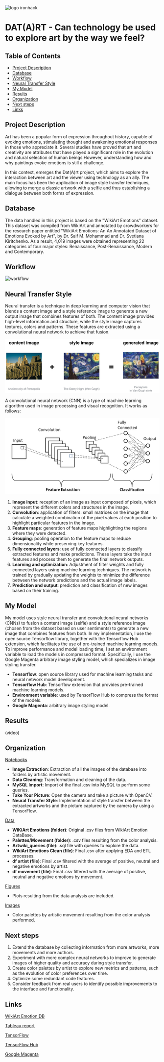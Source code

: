 <img src="https://www.emagister.com/assets/es/logos/centro/id/136150/size/l.jpg" alt="logo ironhack" style="width:150px;height:100px;">

# DAT(A)RT - Can technology be used to explore art by the way we feel?

## Table of Contents

- [Project Description](#project-description)
- [Database](#database)
- [Workflow](#workflow)
- [Neural Transfer Style](#neural-transfer-style)
- [My Model](#my-model)
- [Results](#results)
- [Organization](#organization)
- [Next steps](#conclusions)
- [Links](#links)

## Project Description
Art has been a popular form of expression throughout history, capable of evoking emotions, stimulating thought and awakening emotional responses in those who appreciate it. Several studies have proved that art and creativity are attributes that have played a significant role in the evolution and natural selection of human beings.However, understanding how and why paintings evoke emotions is still a challenge.

In this context, emerges the Dat(A)rt project, which aims to explore the interaction between art and the viewer using technology as an ally. The main focus has been the application of image style transfer techniques, allowing to merge a classic artwork with a selfie and thus establishing a dialogue between both forms of expression.

## Database
The data handled in this project is based on the "WikiArt Emotions" dataset. This dataset was compiled from WikiArt and annotated by crowdworkers for the research paper entitled "WikiArt Emotions: An An Annotated Dataset of Emotions Evoked by Art", by Dr. Saif M. Mohammad and Dr. Svetlana Kiritchenko. As a result, 4,019 images were obtained representing 22 categories of four major styles: Renaissance, Post-Renaissance, Modern and Contemporary.

## Workflow

![workflow](images/workflow/workflow_white.png)

## Neural Transfer Style

Neural transfer is a technique in deep learning and computer vision that blends a content image and a style reference image to generate a new output image that combines features of both. The content image provides high-level information and structure, while the style image captures textures, colors and patterns. These features are extracted using a convolutional neural network to achieve that fusion.

![nts](images/readme/nts.jpg)
 
A convolutional neural network (CNN) is a type of machine learning algorithm used in image processing and visual recognition. It works as follows:

![nts](images/readme/cnn.jpg)

1. __Image input__: reception of an image as input composed of pixels, which represent the different colors and structures in the image. 
2. __Convolution__: application of filters: small matrices on the image that calculate a weighted combination of the pixel values at each position to highlight particular features in the image. 
3. __Feature maps__: generation of feature maps highlighting the regions where they were detected. 
4. __Grouping__: pooling operation to the feature maps to reduce dimensionality while preserving key features. 
5. __Fully connected layers__: use of fully connected layers to classify extracted features and make predictions. These layers take the input features and process them to generate the final network outputs. 
6. __Learning and optimization__: Adjustment of filter weights and fully connected layers using machine learning techniques. The network is trained by gradually updating the weights to minimize the difference between the network predictions and the actual image labels. 
7. __Prediction and output__: prediction and classification of new images based on their training.


## My Model
My model uses style neural transfer and convolutional neural networks (CNNs) to fusion a content image (selfie) and a style reference image (chosen from the dataset based on user sentiments) to generate a new image that combines features from both. In my implementation, I use the open source Tensorflow library, together with the Tensorflow Hub extension, which facilitates the use of pre-trained machine learning models. To improve performance and model loading time, I set an environment variable to load the models in compressed format. Specifically, I use the Google Magenta arbitrary image styling model, which specializes in image styling transfer. 

* __Tensorflow__: open source library used for machine learning tasks and neural network model development.
* __Tensorflow Hub__: Tensorflow extension that provides pre-trained machine learning models.
* __Environment variable__: used by TensorFlow Hub to compress the format of the models.
* __Google Magenta__: arbitrary image styling model.

## Results

(video)

## Organization
<u>Notebooks</u>
 * __Image Extraction__: Extraction of all the images of the database into folders by artistic movement.
* __Data Cleaning__: Transformation and cleaning of the data. 
* __MySQL Import__: Import of the final .csv into MySQL to perform some queries.
* __Take Your Picture__: Open the camera and take a picture with OpenCV.
* __Neural Transfer Style__: Implementation of style transfer between the extracted artworks and the picture captured by the camera by using a TensorFlow.

<u>Data</u>
 * __WiKiArt Emotions (folder)__: Original .csv files from WikiArt Emotion DataBase.
 * __Palettes/Movement (folder)__: .csv files resulting from the color analysis.
 * __Artwiki_queries (file)__: .sql file with queries to explore the data.
* __WikiArt Emotions Clean (file)__: Final .csv after applying EDA and ETL processes.
 * __df artist (file)__: Final .csv filtered with the average of positive, neutral and negative emotions by artist.
 * __df movement (file)__: Final .csv filtered with the average of positive, neutral and negative emotions by movement.

<u>Figures</u>
* Plots resulting from the data analysis are included.

<u>Images</u>
* Color palettes by artistic movement resulting from the color analysis performed.

## Next steps

01. Extend the database by collecting information from more artworks, more movements and more authors.
02. Experiment with more complex neural networks to improve to generate images of higher quality and accuracy during style transfer.
03. Create color palettes by artist to explore new metrics and patterns, such as the evolution of color preferences over time.
04. Optimize some redundant code features.
05. Consider feedback from real users to identify possible improvements to the interface and functionality.

## Links
[WikiArt Emotion DB](http://saifmohammad.com/WebPages/wikiartemotions.html)

[Tableau report](https://public.tableau.com/app/profile/bego.ripoll/viz/DATART/sheet7?publish=yes)


[TensorFlow](https://www.tensorflow.org/tutorials/generative/style_transfer?hl=es-419)


[TensorFlow Hub](https://www.tensorflow.org/hub?hl=es-419)


[Google Magenta](https://tfhub.dev/google/lite-model/magenta/arbitrary-image-stylization-v1-256/int8/prediction/1)
